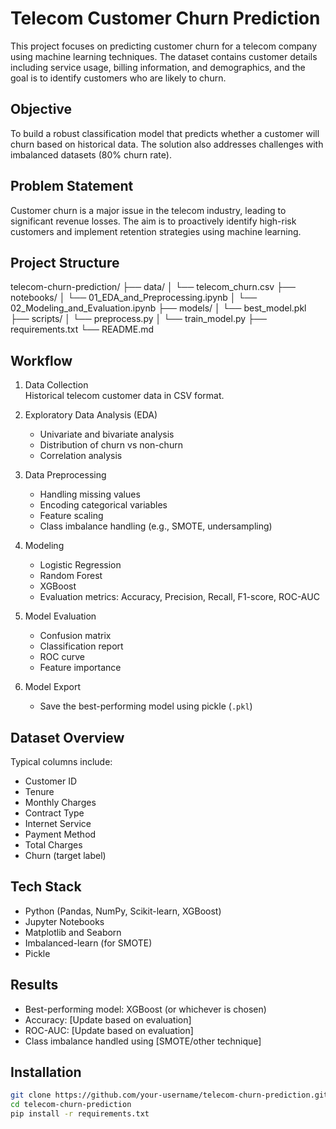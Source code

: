 # Telecom Customer Churn Prediction

This project focuses on predicting customer churn for a telecom company using machine learning techniques. The dataset contains customer details including service usage, billing information, and demographics, and the goal is to identify customers who are likely to churn.

## Objective

To build a robust classification model that predicts whether a customer will churn based on historical data. The solution also addresses challenges with imbalanced datasets (80% churn rate).

## Problem Statement

Customer churn is a major issue in the telecom industry, leading to significant revenue losses. The aim is to proactively identify high-risk customers and implement retention strategies using machine learning.

## Project Structure

telecom-churn-prediction/ 
├── data/ 
│ └── telecom_churn.csv 
├── notebooks/ 
│ └── 01_EDA_and_Preprocessing.ipynb 
│ └── 02_Modeling_and_Evaluation.ipynb 
├── models/ 
│ └── best_model.pkl 
├── scripts/ 
│ └── preprocess.py 
│ └── train_model.py 
├── requirements.txt 
└── README.md

## Workflow

1. Data Collection  
   Historical telecom customer data in CSV format.

2. Exploratory Data Analysis (EDA)  
   - Univariate and bivariate analysis  
   - Distribution of churn vs non-churn  
   - Correlation analysis

3. Data Preprocessing  
   - Handling missing values  
   - Encoding categorical variables  
   - Feature scaling  
   - Class imbalance handling (e.g., SMOTE, undersampling)

4. Modeling  
   - Logistic Regression  
   - Random Forest  
   - XGBoost  
   - Evaluation metrics: Accuracy, Precision, Recall, F1-score, ROC-AUC

5. Model Evaluation  
   - Confusion matrix  
   - Classification report  
   - ROC curve  
   - Feature importance

6. Model Export  
   - Save the best-performing model using pickle (`.pkl`)

## Dataset Overview

Typical columns include:
- Customer ID  
- Tenure  
- Monthly Charges  
- Contract Type  
- Internet Service  
- Payment Method  
- Total Charges  
- Churn (target label)

## Tech Stack

- Python (Pandas, NumPy, Scikit-learn, XGBoost)
- Jupyter Notebooks
- Matplotlib and Seaborn
- Imbalanced-learn (for SMOTE)
- Pickle

## Results

- Best-performing model: XGBoost (or whichever is chosen)  
- Accuracy: [Update based on evaluation]  
- ROC-AUC: [Update based on evaluation]  
- Class imbalance handled using [SMOTE/other technique]

## Installation

```bash
git clone https://github.com/your-username/telecom-churn-prediction.git
cd telecom-churn-prediction
pip install -r requirements.txt

